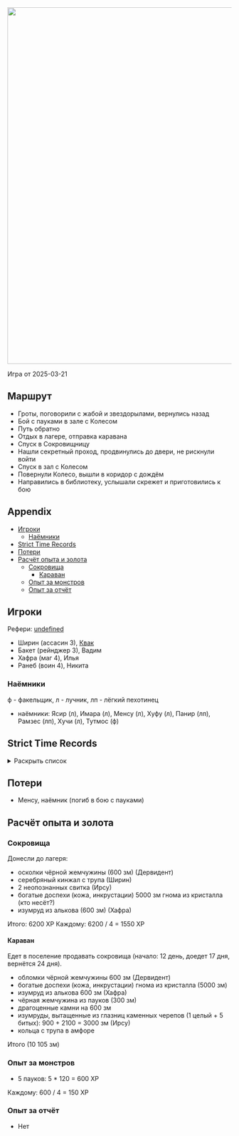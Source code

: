 <a title="" href="https://github.com/user-attachments/assets/f225a90d-e681-47ec-b09e-b61d4b3f1915">
  <img src="https://github.com/user-attachments/assets/f225a90d-e681-47ec-b09e-b61d4b3f1915" style="width:800px" />
</a>

<!--
<a title="" href="">
  <img src="" style="width:800px" />
</a>
-->

Игра от 2025-03-21

## Маршрут

- Гроты, поговорили с жабой и звездорылами, вернулись назад
- Бой с пауками в зале с Колесом
- Путь обратно
- Отдых в лагере, отправка каравана
- Спуск в Сокровищницу
- Нашли секретный проход, продвинулись до двери, не рискнули войти
- Спуск в зал с Колесом
- Повернули Колесо, вышли в коридор с дождём
- Направились в библиотеку, услышали скрежет и приготовились к бою

 ## Appendix
 
<!-- toc -->

- [Игроки](#%D0%B8%D0%B3%D1%80%D0%BE%D0%BA%D0%B8)
  - [Наёмники](#%D0%BD%D0%B0%D1%91%D0%BC%D0%BD%D0%B8%D0%BA%D0%B8)
- [Strict Time Records](#strict-time-records)
- [Потери](#%D0%BF%D0%BE%D1%82%D0%B5%D1%80%D0%B8)
- [Расчёт опыта и золота](#%D1%80%D0%B0%D1%81%D1%87%D1%91%D1%82-%D0%BE%D0%BF%D1%8B%D1%82%D0%B0-%D0%B8-%D0%B7%D0%BE%D0%BB%D0%BE%D1%82%D0%B0)
  - [Сокровища](#%D1%81%D0%BE%D0%BA%D1%80%D0%BE%D0%B2%D0%B8%D1%89%D0%B0)
    - [Караван](#%D0%BA%D0%B0%D1%80%D0%B0%D0%B2%D0%B0%D0%BD)
  - [Опыт за монстров](#%D0%BE%D0%BF%D1%8B%D1%82-%D0%B7%D0%B0-%D0%BC%D0%BE%D0%BD%D1%81%D1%82%D1%80%D0%BE%D0%B2)
  - [Опыт за отчёт](#%D0%BE%D0%BF%D1%8B%D1%82-%D0%B7%D0%B0-%D0%BE%D1%82%D1%87%D1%91%D1%82)

<!-- tocstop -->

## Игроки

Рефери: [undefined](https://t.me/oktottrpg)

- Ширин (ассасин 3), [Квак](https://t.me/troglog)
- Бакет (рейнджер 3), Вадим
- Хафра (маг 4), Илья
- Ранеб (воин 4), Никита

### Наёмники

ф - факельщик, л - лучник, лп - лёгкий пехотинец

- наёмники: Ясир (л), Имара (л), Менсу (л), Хуфу (л), Панир (лп), Рамзес (лп), Хучи (л), Тутмос (ф)

## Strict Time Records

<details><summary>Раскрыть список</summary>

По дням

- 1 день: 1ч + 2ч20м (игра 1) 10 января
- 2 день: отдых в лагере, ночёвка (игра 2) 17 января
- 3 день: 1ч + 3ч20м, остались внутри (конец игры 2). 4ч30м внутри (игра 3). 2ч30м (игра 4).
- 4-7 день: отдых, наём
- 8 день: раскопки шахты снаружи (конец игры 4) (игра 5)
- 9 день: 3ч10м внутри (конец игры 5) (игра 6), вышли наружу и ночевали в лагере
- 10 день: 4ч внутри (конец игры 6), 7ч + 40м в гротах (игра 7), 1ч10 м (игра 8) (Ширин, икра)
- 11-13 день: отдых в лагере, отправка каравана с сокровищами в поселение
- 14 день: 4ч10м (конец игры 8)
- ...
- 17 день: караван доедет до поселения
- ...
- 20 день: икра в Ширин созревает

</details>

## Потери

- Менсу, наёмник (погиб в бою с пауками)

## Расчёт опыта и золота

### Сокровища

Донесли до лагеря:

- осколки чёрной жемчужины (600 зм) (Дервидент)
- серебряный кинжал с трупа (Ширин)
- 2 неопознанных свитка (Ирсу)
- богатые доспехи (кожа, инкрустации) 5000 зм гнома из кристалла (кто несёт?)
- изумруд из алькова (600 зм) (Хафра)

Итого: 6200 XP Каждому: 6200 / 4 = 1550 XP

#### Караван

Едет в поселение продавать сокровища (начало: 12 день, доедет 17 дня, вернётся 24 дня).

- обломки чёрной жемчужины 600 зм (Дервидент)
- богатые доспехи (кожа, инкрустации) гнома из кристалла (5000 зм)
- изумруд из алькова 600 зм (Хафра)
- чёрная жемчужина из пауков (300 зм)
- драгоценные камни на 600 зм
- изумруды, вытащенные из глазниц каменных черепов (1 целый + 5 битых): 900 + 2100 = 3000 зм (Ирсу)
- кольца с трупа в амфоре

Итого (10 105 зм)

### Опыт за монстров

- 5 пауков: 5 \* 120 = 600 XP

Каждому: 600 / 4 = 150 XP

### Опыт за отчёт

- Нет

